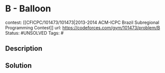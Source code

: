 # B - Balloon

contest: [[CFICPC/101473/101473|2013-2014 ACM-ICPC Brazil Subregional Programming Contest]]
url: https://codeforces.com/gym/101473/problem/B
Status: #UNSOLVED
Tags: #

## Description

## Solution

